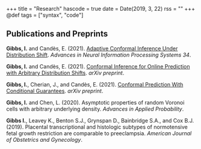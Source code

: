 +++
title = "Research"
hascode = true
date = Date(2019, 3, 22)
rss = ""
+++
@def tags = ["syntax", "code"]

## Publications and Preprints

**Gibbs, I.** and Candès, E. (2021). [Adaptive Conformal Inference Under Distribution Shift](https://proceedings.neurips.cc/paper_files/paper/2021/file/0d441de75945e5acbc865406fc9a2559-Paper.pdf). *Advances in Neural Information Processing Systems 34*.

**Gibbs, I.** and Candès, E. (2021). [Conformal Inference for Online Prediction with Arbitrary Distribution Shifts](https://arxiv.org/abs/2208.08401). *arXiv preprint*.

**Gibbs, I.**, Cherian, J., and Candès, E. (2021). [Conformal Prediction With Conditional Guarantees](arxiv.org/abs/2305.12616). *arXiv preprint*.

**Gibbs, I.** and Chen, L. (2020). Asymptotic properties of random Voronoi cells with arbitrary underlying density. *Advances in Applied Probability*.

**Gibbs I.**, Leavey K., Benton S.J., Grynspan D., Bainbridge S.A., and Cox B.J. (2019). Placental transcriptional and histologic subtypes of normotensive fetal growth restriction are comparable to preeclampsia. *American Journal of Obstetrics and Gynecology*.
